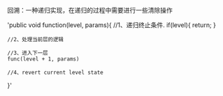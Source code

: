 回溯：一种递归实现，在递归的过程中需要进行一些清除操作 

'public void function(level, params){
	//1、递归终止条件.
	if(level){
		return;
	}

	//2、处理当前层的逻辑

	//3、进入下一层
	func(level + 1, params)

	//4、revert current level state
}'

